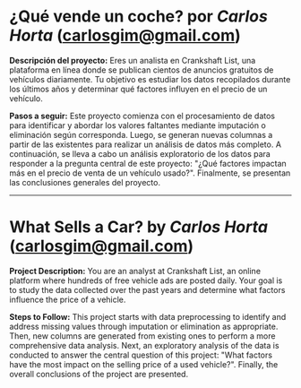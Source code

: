 # ¿Qué vende un coche? por *Carlos Horta* (carlosgim@gmail.com)

**Descripción del proyecto:**
Eres un analista en Crankshaft List, una plataforma en línea donde se publican cientos de anuncios gratuitos de vehículos diariamente. Tu objetivo es estudiar los datos recopilados durante los últimos años y determinar qué factores influyen en el precio de un vehículo.

**Pasos a seguir:**
Este proyecto comienza con el procesamiento de datos para identificar y abordar los valores faltantes mediante imputación o eliminación según corresponda. Luego, se generan nuevas columnas a partir de las existentes para realizar un análisis de datos más completo. A continuación, se lleva a cabo un análisis exploratorio de los datos para responder a la pregunta central de este proyecto: "¿Qué factores impactan más en el precio de venta de un vehículo usado?". Finalmente, se presentan las conclusiones generales del proyecto.

-------------

# What Sells a Car? by *Carlos Horta* (carlosgim@gmail.com)

**Project Description:**
You are an analyst at Crankshaft List, an online platform where hundreds of free vehicle ads are posted daily. Your goal is to study the data collected over the past years and determine what factors influence the price of a vehicle.

**Steps to Follow:**
This project starts with data preprocessing to identify and address missing values through imputation or elimination as appropriate. Then, new columns are generated from existing ones to perform a more comprehensive data analysis. Next, an exploratory analysis of the data is conducted to answer the central question of this project: "What factors have the most impact on the selling price of a used vehicle?". Finally, the overall conclusions of the project are presented.

